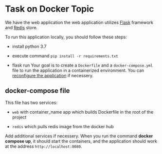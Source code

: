 # Task on Docker Topic

We have the web application the web application utilizes [Flask](https://flask.palletsprojects.com/) framework and [Redis](https://redis.io/) store.

To run this application locally, you should follow these steps:

* install python 3.7

* execute command `pip install -r requirements.txt`

* flask run
Your goal is to create a `Dockerfile` and a `docker-compose.yml` file to run the application in a containerized environment. You can [reconfigure the application](https://flask.palletsprojects.com/en/3.0.x/api/#flask.Flask.run) if necessery.

## docker-compose file
This file has two services:

* `web` with container_name app which builds Dockerfile in the root of the project

* `redis` which pulls redis image from the docker hub

Add additional services if necessery. When you run the command **docker compose up**, it should start the containers, and the application should work at the address `http://localhost:8080`.
